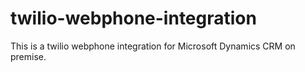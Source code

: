 # twilio-webphone-integration

This is a twilio webphone integration for Microsoft Dynamics CRM on premise.

